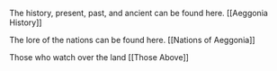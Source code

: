 
The history, present, past, and ancient can be found here.
[[Aeggonia History]]

The lore of the nations can be found here.
[[Nations of Aeggonia]]

Those who watch over the land
[[Those Above]]
